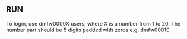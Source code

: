 ## RUN

To login, use dmfw0000X users, where X is a number from 1 to 20. The number part should be 5 digits padded with zeros e.g. dmfw00010